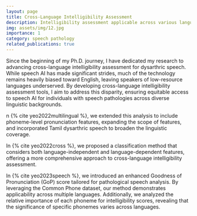 ```yaml
---
layout: page
title: Cross-Language Intelligibility Assessment
description: Intelligibility assessment applicable across various languages
img: assets/img/12.jpg
importance: 1
category: speech pathology
related_publications: true
---
```


Since the beginning of my Ph.D. journey, I have dedicated my research to advancing cross-language intelligibility assessment for dysarthric speech. While speech AI has made significant strides, much of the technology remains heavily biased toward English, leaving speakers of low-resource languages underserved. By developing cross-language intelligibility assessment tools, I aim to address this disparity, ensuring equitable access to speech AI for individuals with speech pathologies across diverse linguistic backgrounds. 

n {% cite yeo2022multilingual %}, we extended this analysis to include phoneme-level pronunciation features, expanding the scope of features, and incorporated Tamil dysarthric speech to broaden the linguistic coverage.

In {% cite yeo2022cross %}, we proposed a classification method that considers both language-independent and language-dependent features, offering a more comprehensive approach to cross-language intelligibility assessment.

In {% cite yeo2023speech %}, we introduced an enhanced Goodness of Pronunciation (GoP) score tailored for pathological speech analysis. By leveraging the Common Phone dataset, our method demonstrates applicability across multiple languages. Additionally, we analyzed the relative importance of each phoneme for intelligibility scores, revealing that the significance of specific phonemes varies across languages.

